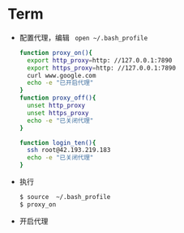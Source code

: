 # Term 

+ 配置代理，编辑 ` open ~/.bash_profile`

  ```sh
  function proxy_on(){
    export http_proxy=http: //127.0.0.1:7890
    export https_proxy=http: //127.0.0.1:7890
    curl www.google.com
    echo -e "已开启代理"
  }
  function proxy_off(){
    unset http_proxy
    unset https_proxy
    echo -e "已关闭代理"
  }
  
  function login_ten(){
    ssh root@42.193.219.183
    echo -e "已关闭代理"
  }
  ```

+ 执行 

   ```sh
   $ source  ~/.bash_profile
   $ proxy_on
   ```

+ 开启代理

